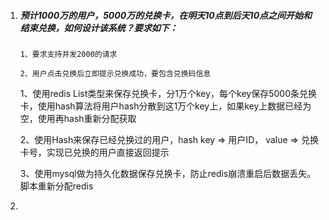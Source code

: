 

1. ##### 预计1000万的用户，5000万的兑换卡，在明天10点到后天10点之间开始和结束兑换，如何设计该系统？要求如下：

   `1、要求支持并发2000的请求`

   `2、用户点击兑换后立即提示兑换成功，要包含兑换码信息`

   1、使用redis List类型来保存兑换卡，分1万个key，每个key保存5000条兑换卡，使用hash算法将用户hash分散到这1万个key上，如果key上数据已经为空，使用再hash重新分配获取

   2、使用Hash来保存已经兑换过的用户，hash key => 用户ID， value => 兑换卡号，实现已兑换的用户直接返回提示

   3、使用mysql做为持久化数据保存兑换卡，防止redis崩溃重启后数据丢失。脚本重新分配redis

2. 